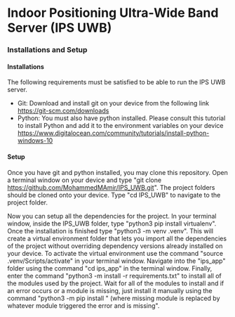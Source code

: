 # Indoor Positioning Ultra-Wide Band Server (IPS UWB)

### Installations and Setup ###

#### Installations
The following requirements must be satisfied to be able to run the IPS UWB server. 
- Git: Download and install git on your device from the following link https://git-scm.com/downloads
- Python: You must also have python installed. Please consult this tutorial to install Python and add it to the environment variables on your device https://www.digitalocean.com/community/tutorials/install-python-windows-10

#### Setup
Once you have git and python installed, you may clone this repository. Open a terminal window on your device and type "git clone https://github.com/MohammedMAmir/IPS_UWB.git". The project folders should be cloned onto your device. Type "cd IPS_UWB" to navigate to the project folder.

Now you can setup all the dependencies for the project. In your terminal window, inside the IPS_UWB folder, type "python3  pip install virtualenv". Once the installation is finished type "python3 -m venv .venv". This will create a virtual environment folder that lets you import all the dependencies of the project without overriding dependency versions already installed on your device. To activate the virtual environment use the command "source .venv/Scripts/activate" in your terminal window. Navigate into the "ips_app" folder using the command "cd ips_app" in the terminal window. Finally, enter the command "python3 -m install -r requirements.txt" to install all of the modules used by the project. Wait for all of the modules to install and if an error occurs or a module is missing, just install it manually using the command "python3 -m pip install <missing module>" (where missing module is replaced by whatever module triggered the error and is missing".

